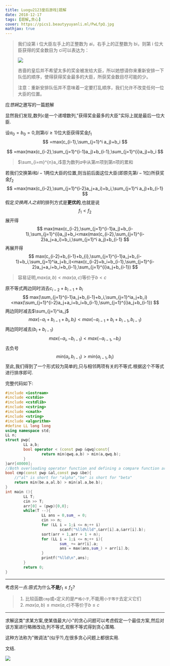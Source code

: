 ```yaml
---
title: Luogu2123皇后游戏|题解
date: 2018-12-17
tags: [题解,贪心]
cover: https://pics1.beautyyuyanli.ml/PwLfpQ.jpg
mathjax: true
---
```


>我们设第 i 位大臣左手上的正整数为 ai，右手上的正整数为 bi，则第 i 位大臣获得的奖金数目为 ci可以表达为：
>
>![](https://pics1.beautyyuyanli.ml/F0Kkp6.jpg)
>
>吝啬的皇后并不希望太多的奖金被发给大臣，所以她想请你来重新安排一下队伍的顺序，使得获得奖金最多的大臣，所获奖金数目尽可能的少。
>
>注意：重新安排队伍并不意味着一定要打乱顺序，我们允许不改变任何一位大臣的位置。

应*悠娴*之邀写的一篇题解

显然我们发现,数列$c$是一个递增数列,"获得奖金最多的大臣"实际上就是最后一位大臣.

设$a_0=b_0=0$,则第$i(i\geq 1)$位大臣获得奖金$f_1$
$$
=max(c_{i-1},\sum_{j=1}^i a_j)+b_i
$$

$$
=max(max(c_{i-2},\sum_{j=1}^{i-1}a_j)+b_{i-1},\sum_{j=1}^{i}a_j)+b_i
$$

> $\sum_{i=m}^{n}a_i$意为数列$a$中从第$m$项到第$n$项的累和

若我们交换第$i$和$i-1$两位大臣的位置,则当前后面这位大臣(即原先第$i-1$位)所获奖金$f_2$
$$
=max(max(c_{i-2},\sum_{j=1}^{i-2}a_j+a_i)+b_i,\sum_{j=1}^i a_j)+b_{i-1}
$$
假定*交换两人之前*的排列方式是**更优的**,也就是说
$$
f_1<f_2
$$
展开得
$$
max(max(c_{i-2},\sum_{j=1}^{i-1}a_j)+b_{i-1},\sum_{j=1}^{i}a_j)+b_i<max(max(c_{i-2},\sum_{j=1}^{i-2}a_j+a_i)+b_i,\sum_{j=1}^i a_j)+b_{i-1}
$$
再展开得
$$
max(c_{i-2}+b_{i-1}+b_{i},\sum_{j=1}^{i-1}a_j+b_{i-1}+b_i,\sum_{j=1}^ia_j+b_i)<max(c_{i-2}+b_i+b_{i-1},\sum_{j=1}^{i-2}a_j+a_i+b_i+b_{i-1},\sum_{j=1}^{i}a_j+b_{i-1})
$$

>容易证明,$max(a,b)<max(a,c)$等价于$b<c$

原不等式两边同时消去$c_{i-2}+b_{i-1}+b_{i}$
$$
max(\sum_{j=1}^{i-1}a_j+b_{i-1}+b_i,\sum_{j=1}^ia_j+b_i)<max(\sum_{j=1}^{i-2}a_j+a_i+b_i+b_{i-1},\sum_{j=1}^{i}a_j+b_{i-1})
$$
两边同时减去$\sum_{j=1}^ia_j$
$$
max(-a_i+b_{i-1}+b_i,b_i)<max(-a_{i-1}+b_i+b_{i-1},b_{i-1})
$$
两边同时减去$(b_i+b_{i-1})$
$$
max(-a_i,-b_{i-1})<max(-a_{i-1},-b_i)
$$
去负号
$$
min(a_i,b_{i-1})>min(a_{i-1},b_i)
$$
至此,我们得到了一个形式较为简单的,只与相邻两项有关的不等式.根据这个不等式进行排序即可.

完整代码如下:

```c++
#include <iostream>
#include <cstdio>
#include <cstdlib>
#include <cstring>
#include <cmath>
#include <string>
#include <algorithm>
#define LL long long
using namespace std;
LL n;
struct pwp{
        LL a,b;
        bool operator < (const pwp &qwq)const{
                return min(qwq.a,b) > min(a,qwq.b);
        }
}arr[40000];
//Both overloading operator function and defining a compare function are correct
bool cmp(const pwp &al,const pwp &be){
	//"al" is short for "alpha","be" is short for "beta"
	return min(be.a,al.b) > min(al.a,be.b);
}
int main (){
        LL T;
        cin >> T;
        arr[0] = (pwp){0,0};
        while(T --){
                LL ans = 0,sum_ = 0;
                cin >> n;
                for (LL i = 1;i <= n;++ i)
                        scanf("%lld%lld",&arr[i].a,&arr[i].b);
                sort(arr + 1,arr + 1 + n);
                for (LL i = 1;i <= n;++ i){
                        sum_ += arr[i].a;
                        ans = max(ans,sum_) + arr[i].b; 
                }
                printf("%lld\n",ans);
        }
        return 0;
}
```

***

考虑另一点:原式为什么**不是**$f_1\leq f_2$?

> 1. 比较函数`cmp`或`<`定义的是`严格小于`,不能用`小于等于`去定义它们
> 2. $max(a,b)\leq max(a,c)$不等价于$b\leq c$

***

求解这类"求某方案,使某值最大/小"的贪心问题可以考虑假定一个最佳方案,然后对该方案进行略微改动,列不等式,观察不等式得到贪心策略.

这种方法称为"微调法"(似乎?),在很多贪心问题上都很实用.

文结.

![](https://pics1.beautyyuyanli.ml/PwLfpQ.jpg)